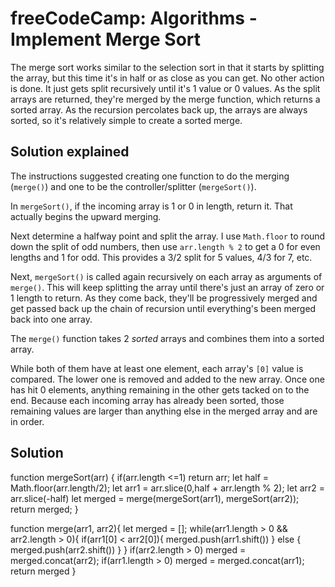 # freeCodeCamp: Algorithms - Implement Merge Sort

The merge sort works similar to the selection sort in that it starts by splitting the array, but this time it's in half or as close as you can get. No other action is done. It just gets split recursively until it's 1 value or 0 values. As the split arrays are returned, they're merged by the merge function, which returns a sorted array. As the recursion percolates back up, the arrays are always sorted, so it's relatively simple to create a sorted merge. 

## Solution explained

The instructions suggested creating one function to do the merging (`merge()`) and one to be the controller/splitter (`mergeSort()`).

In `mergeSort()`, if the incoming array is 1 or 0 in length, return it. That actually begins the upward merging.

Next determine a halfway point and split the array. I use `Math.floor` to round down the split of odd numbers, then use `arr.length % 2` to get a 0 for even lengths and 1 for odd. This provides a 3/2 split for 5 values, 4/3 for 7, etc.

Next, `mergeSort()` is called again recursively on each array as arguments of `merge()`. This will keep splitting the array until there's just an array of zero or 1 length to return. As they come back, they'll be progressively merged and get passed back up the chain of recursion until everything's been merged back into one array.

The `merge()` function takes 2 *sorted* arrays and combines them into a sorted array.

While both of them have at least one element, each array's `[0]` value is compared. The lower one is removed and added to the new array. Once one has hit 0 elements, anything remaining in the other gets tacked on to the end. Because each incoming array has already been sorted, those remaining values are larger than anything else in the merged array and are in order.

## Solution
function mergeSort(arr) {
  if(arr.length <=1) return arr;
  let half = Math.floor(arr.length/2);
  let arr1 = arr.slice(0,half + arr.length % 2);
  let arr2 = arr.slice(-half)
  let merged = merge(mergeSort(arr1), mergeSort(arr2));
  return merged;
}

function merge(arr1, arr2){
  let merged = [];
  while(arr1.length > 0 && arr2.length > 0){
    if(arr1[0] < arr2[0]){
      merged.push(arr1.shift())
    } else {
      merged.push(arr2.shift())
    }
  }
  if(arr2.length > 0) merged = merged.concat(arr2);
  if(arr1.length > 0) merged = merged.concat(arr1);
  return merged
}